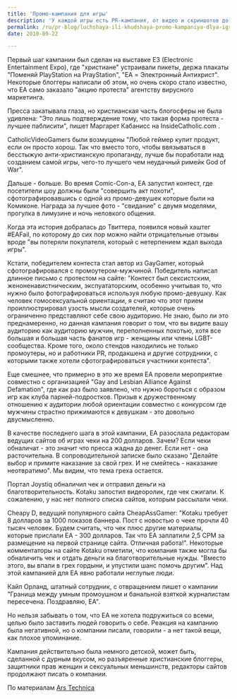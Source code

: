 ```yaml
---
title: 'Промо-кампания для игры'
description: 'У каждой игры есть PR-кампания, от видео и скриншотов до интервью, демо-версий и бесплатных сувениров, которые раздают тем, кто пишет про игру. Одни кампании лучше, другие хуже, но EA (Electronic Arts) удалось разработать кампанию для игры Dante&#039;s inferno, которая оказалась очень эффективной, но вместе с тем и крайне спорной.'
permalink: /ru/pr-blog/luchshaya-ili-khudshaya-promo-kampaniya-dlya-igry
date: 2010-09-22

---
```


Первый шаг кампании был сделан на выставке E3 (Electronic Entertainment Expo), где "христиане" устраивали пикеты, держа плакаты "Поменяй PlayStation на PrayStation", "EA = Электронный Антихрист". Некоторые блоггеры написали об этом, но очень скоро стало известно, что EA само заказало "акцию протеста" агентству вирусного маркетинга.

Пресса закатывала глаза, но христианская часть блогосферы не была удивлена: "Это лишь подтверждение тому, что такая форма протеста - лучшее паблисити", пишет Маргарет Кабанисс на  InsideCatholic.com .

CatholicVideoGamers были возмущены "Любой геймер купит продукт, если он просто хорош. Так что вместо того, чтобы ввязываться в  бесстыжую анти-христианскую пропаганду, лучше бы поработали над созданием самой игры, чего-то лучшего чем неудачный римейк God of War".

Дальше - больше. Во время Comic-Con-а, EA запустил контест, где посетители шоу должны были "совершить акт похоти", сфотографировавшись с одной из промо-девушек которые были на Комиконе. Награда за лучшее фото - "свидание" с двумя моделями, прогулка в лимузине и ночь неловкого общения.

Когда эта история добралась до Твиттера, появился новый хаштег  #EAFail, по которому до сих пор можно найти отрицательные отзывы вроде "вы потеряли покупателя, который с нетерпением ждал выхода игры".

Кстати, победителем контеста стал автор из  GayGamer, который сфотографировался с промоутером-мужчиной. Победитель написал длинное письмо с протестом на сайте: "Контест был сексистским, женоненавистническим, экспуататорским, особенно учитывая то, что нужно было фотографироваться используя любую промо-девушку. Как человек гомосексуальной ориентации, я считаю что этот прием проиллюстрировал узость мысли создателей, которые очень ограниченно представляют себе свою аудиторию. Не знаю, было ли это преднамеренно, но данная кампания говорит о том, что вы видите вашу аудиторию как аудиторию мужчин, переполненных похотью, хотя все большая и большая часть фанатов игр - женщины или члены LGBT-сообщества.  Кроме того, около стендов находились не только промоутеры, но и работники PR, продакшена и другие сотрудники, с которыми также хотели сфотографироваться участники контеста".

Еще смешнее, что примерно в это же время EA провели мероприятие совместно с организацией "Gay and Lesbian Alliance Against Defamation", где как раз было заявлено, что нужно бороться с образом игр как клуба парней-подростков. Призыв к дружественному отношению к аудитории любой ориентации совместно с конкурсом где мужчины страстно прижимаются к девушкам - это довольно  двусмысленно.

В качестве последнего шага в этой кампании, EA разослала редакторам ведущих сайтов об играх чеки на 200 долларов. Зачем?  Если чеки обналичат - это значит что пресса жадна до денег. Если нет - она расточительна. В сопроводительной записке было сказано "Делайте выбор и примите наказание за свой грех. И не  смейтесь - наказание неотвратимо". Мы видим, что тема греха остается.

Портал Joystiq обналичил чек и отправил деньги на благотворительность. Kotaku запостил видеоролик, где чек сжигали. К сожалению, у нас нет полного списка сайтов, которым рассылали чеки.

Cheapy D, ведущий популярного сайта CheapAssGamer: "Kotaku требует 8 долларов за 1000 показов баннера. Пост с новостью о чеке прочли 40 тысяч человек. Будем считать, что чек плюс другие материалы, которые прислали EA - 300 долларов. Так что EA заплатили 2,5 CPM за размещение на первой странице сайта. Отличная работа!". Некоторые комментаторы на сайте Kotaku отметили, что компания также могла бы обналичить чек и отдать деньги на благотворительные нужды. "Вместо этого, вы впали в грех гордыни, и упустили шанс помочь другим". Над этой кампанией для EA явно работали неглупые люди.

Кайл Орланд, штатный сотрудник, с отвращением пишет о кампании "Граница между умным промоушном и банальной взяткой журналистам пересечена. Поздравляю, EA".

Но нельзя забывать о том, что EA не хотела подружиться со всеми, целью было заставить людей говорить о себе. Реакция на кампанию была негативной, но о компании писали, говорили - а нет такой вещи, как плохое упоминание.

Кампания действительно была немного детской, может быть, сделанной с дурным вкусом, но разъяренные христианские блоггеры, защитники прав женщин и сексуальных меньшинств, редакторы сайтов продолжают писать о компании.

По материалам <a href="https://arstechnica.com/gaming/news/2009/09/eafail-the-story-of-the-worst-pr-campaign-in-gaming.ars">Ars Technica</a>

